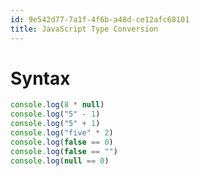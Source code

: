 ```yaml
---
id: 9e542d77-7a1f-4f6b-a48d-ce12afc68101
title: JavaScript Type Conversion
---
```


# Syntax

``` javascript
console.log(8 * null)
console.log("5" - 1)
console.log("5" + 1)
console.log("five" * 2)
console.log(false == 0)
console.log(false == "")
console.log(null == 0)
```
